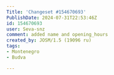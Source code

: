 ```yaml
---
Title: 'Changeset #154670693'
PublishDate: 2024-07-31T22:53:46Z
id: 154670693
user: Seva-snz
comment: added name and opening_hours
created_by: JOSM/1.5 (19096 ru)
tags:
- Montenegro
- Budva

---
```

